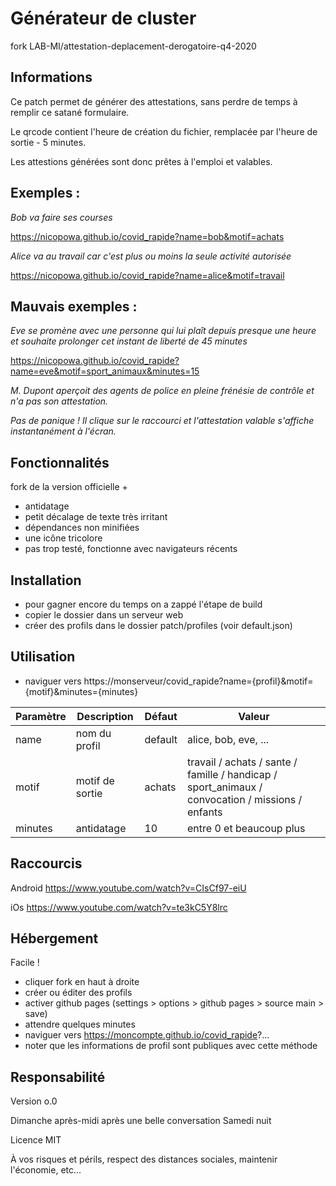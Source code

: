 
# Générateur de cluster

fork LAB-MI/attestation-deplacement-derogatoire-q4-2020


## Informations

Ce patch permet de générer des attestations, sans perdre de temps à remplir ce satané formulaire.

Le qrcode contient l'heure de création du fichier, remplacée par l'heure de sortie - 5 minutes.

Les attestions générées sont donc prêtes à l'emploi et valables.


## Exemples :

*Bob va faire ses courses*

https://nicopowa.github.io/covid_rapide?name=bob&motif=achats


*Alice va au travail car c'est plus ou moins la seule activité autorisée*

https://nicopowa.github.io/covid_rapide?name=alice&motif=travail


## Mauvais exemples :

*Eve se promène avec une personne qui lui plaît depuis presque une heure
et souhaite prolonger cet instant de liberté de 45 minutes*

https://nicopowa.github.io/covid_rapide?name=eve&motif=sport_animaux&minutes=15


*M. Dupont aperçoit des agents de police en pleine frénésie de contrôle et n'a pas son attestation.*

*Pas de panique ! Il clique sur le raccourci et l'attestation valable s'affiche instantanément à l'écran.*


## Fonctionnalités

fork de la version officielle +

- antidatage
- petit décalage de texte très irritant
- dépendances non minifiées
- une icône tricolore
- pas trop testé, fonctionne avec navigateurs récents


## Installation

- pour gagner encore du temps on a zappé l'étape de build
- copier le dossier dans un serveur web
- créer des profils dans le dossier patch/profiles (voir default.json)


## Utilisation

- naviguer vers https://monserveur/covid_rapide?name={profil}&motif={motif}&minutes={minutes}

|Paramètre|Description|Défaut|Valeur|
|--|--|--|--|
|name|nom du profil|default|alice, bob, eve, ...
|motif|motif de sortie|achats|travail / achats / sante / famille / handicap / sport_animaux / convocation / missions / enfants|
|minutes|antidatage|10|entre 0 et beaucoup plus


## Raccourcis

Android
https://www.youtube.com/watch?v=CIsCf97-eiU


iOs
https://www.youtube.com/watch?v=te3kC5Y8lrc


## Hébergement

Facile !

- cliquer fork en haut à droite
- créer ou éditer des profils
- activer github pages (settings > options > github pages > source main > save)
- attendre quelques minutes
- naviguer vers https://moncompte.github.io/covid_rapide?...
- noter que les informations de profil sont publiques avec cette méthode


## Responsabilité

Version o.0

Dimanche après-midi après une belle conversation Samedi nuit

Licence MIT

À vos risques et périls, respect des distances sociales, maintenir l'économie, etc...